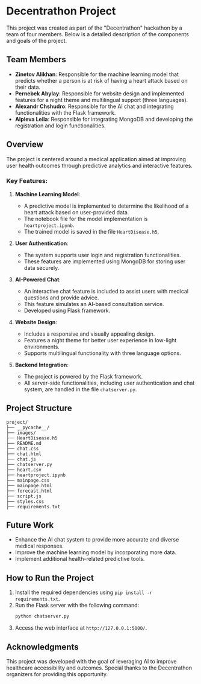 # Decentrathon Project

This project was created as part of the "Decentrathon" hackathon by a team of four members. Below is a detailed description of the components and goals of the project.

## Team Members
- **Zinetov Alikhan**: Responsible for the machine learning model that predicts whether a person is at risk of having a heart attack based on their data.
- **Pernebek Abylay**: Responsible for website design and implemented features for a night theme and multilingual support (three languages).
- **Alexandr Chshudro**: Responsible for the AI chat and integrating functionalities with the Flask framework.
- **Alpieva Leila**: Responsible for integrating MongoDB and developing the registration and login functionalities.

## Overview
The project is centered around a medical application aimed at improving user health outcomes through predictive analytics and interactive features. 

### Key Features:
1. **Machine Learning Model**:
   - A predictive model is implemented to determine the likelihood of a heart attack based on user-provided data.
   - The notebook file for the model implementation is `heartproject.ipynb`.
   - The trained model is saved in the file `HeartDisease.h5`.

2. **User Authentication**:
   - The system supports user login and registration functionalities.
   - These features are implemented using MongoDB for storing user data securely.

3. **AI-Powered Chat**:
   - An interactive chat feature is included to assist users with medical questions and provide advice.
   - This feature simulates an AI-based consultation service.
   - Developed using Flask framework.

4. **Website Design**:
   - Includes a responsive and visually appealing design.
   - Features a night theme for better user experience in low-light environments.
   - Supports multilingual functionality with three language options.

5. **Backend Integration**:
   - The project is powered by the Flask framework.
   - All server-side functionalities, including user authentication and chat system, are handled in the file `chatserver.py`.

## Project Structure
```
project/
├── __pycache__/
├── images/
├── HeartDisease.h5
├── README.md
├── chat.css
├── chat.html
├── chat.js
├── chatserver.py
├── heart.csv
├── heartproject.ipynb
├── mainpage.css
├── mainpage.html
├── forecast.html
├── script.js
├── styles.css
├── requirements.txt
```

## Future Work
- Enhance the AI chat system to provide more accurate and diverse medical responses.
- Improve the machine learning model by incorporating more data.
- Implement additional health-related predictive tools.

## How to Run the Project
1. Install the required dependencies using `pip install -r requirements.txt`.
2. Run the Flask server with the following command:
   ```bash
   python chatserver.py
   ```
3. Access the web interface at `http://127.0.0.1:5000/`.

## Acknowledgments
This project was developed with the goal of leveraging AI to improve healthcare accessibility and outcomes. Special thanks to the Decentrathon organizers for providing this opportunity.

